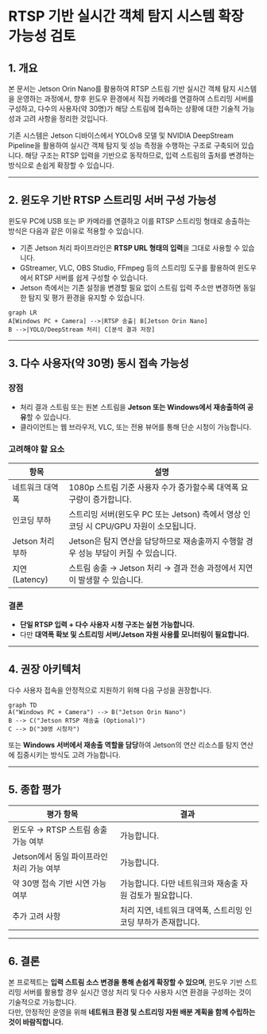 # RTSP 기반 실시간 객체 탐지 시스템 확장 가능성 검토

## 1. 개요
본 문서는 Jetson Orin Nano를 활용하여 RTSP 스트림 기반 실시간 객체 탐지 시스템을 운영하는 과정에서, 향후 윈도우 환경에서 직접 카메라를 연결하여 스트리밍 서버를 구성하고, 다수의 사용자(약 30명)가 해당 스트림에 접속하는 상황에 대한 기술적 가능성과 고려 사항을 정리한 것입니다.

기존 시스템은 Jetson 디바이스에서 YOLOv8 모델 및 NVIDIA DeepStream Pipeline을 활용하여 실시간 객체 탐지 및 성능 측정을 수행하는 구조로 구축되어 있습니다. 해당 구조는 RTSP 입력을 기반으로 동작하므로, 입력 스트림의 출처를 변경하는 방식으로 손쉽게 확장할 수 있습니다.

---

## 2. 윈도우 기반 RTSP 스트리밍 서버 구성 가능성
윈도우 PC에 USB 또는 IP 카메라를 연결하고 이를 RTSP 스트리밍 형태로 송출하는 방식은 다음과 같은 이유로 적용할 수 있습니다.

- 기존 Jetson 처리 파이프라인은 **RTSP URL 형태의 입력**을 그대로 사용할 수 있습니다.
- GStreamer, VLC, OBS Studio, FFmpeg 등의 스트리밍 도구를 활용하여 윈도우에서 RTSP 서버를 쉽게 구성할 수 있습니다.
- Jetson 측에서는 기존 설정을 변경할 필요 없이 스트림 입력 주소만 변경하면 동일한 탐지 및 평가 환경을 유지할 수 있습니다.

```mermaid
graph LR
A[Windows PC + Camera] -->|RTSP 송출| B[Jetson Orin Nano]
B -->|YOLO/DeepStream 처리| C[분석 결과 저장]
```

---

## 3. 다수 사용자(약 30명) 동시 접속 가능성

### 장점
- 처리 결과 스트림 또는 원본 스트림을 **Jetson 또는 Windows에서 재송출하여 공유**할 수 있습니다.
- 클라이언트는 웹 브라우저, VLC, 또는 전용 뷰어를 통해 단순 시청이 가능합니다.

### 고려해야 할 요소
| 항목 | 설명 |
|---|---|
| 네트워크 대역폭 | 1080p 스트림 기준 사용자 수가 증가할수록 대역폭 요구량이 증가합니다. |
| 인코딩 부하 | 스트리밍 서버(윈도우 PC 또는 Jetson) 측에서 영상 인코딩 시 CPU/GPU 자원이 소모됩니다. |
| Jetson 처리 부하 | Jetson은 탐지 연산을 담당하므로 재송출까지 수행할 경우 성능 부담이 커질 수 있습니다. |
| 지연(Latency) | 스트림 송출 → Jetson 처리 → 결과 전송 과정에서 지연이 발생할 수 있습니다. |

### 결론
- **단일 RTSP 입력 + 다수 사용자 시청 구조는 실현 가능합니다.**
- 다만 **대역폭 확보 및 스트리밍 서버/Jetson 자원 사용률 모니터링이 필요합니다.**

---

## 4. 권장 아키텍처
다수 사용자 접속을 안정적으로 지원하기 위해 다음 구성을 권장합니다.

```mermaid
graph TD
A("Windows PC + Camera") --> B("Jetson Orin Nano")
B --> C("Jetson RTSP 재송출 (Optional)")
C --> D("30명 시청자")
```

또는 **Windows 서버에서 재송출 역할을 담당**하여 Jetson의 연산 리소스를 탐지 연산에 집중시키는 방식도 고려 가능합니다.

---

## 5. 종합 평가
| 평가 항목 | 결과 |
|---|---|
| 윈도우 → RTSP 스트림 송출 가능 여부 | 가능합니다. |
| Jetson에서 동일 파이프라인 처리 가능 여부 | 가능합니다. |
| 약 30명 접속 기반 시연 가능 여부 | 가능합니다. 다만 네트워크와 재송출 자원 검토가 필요합니다. |
| 추가 고려 사항 | 처리 지연, 네트워크 대역폭, 스트리밍 인코딩 부하가 존재합니다. |

---

## 6. 결론
본 프로젝트는 **입력 스트림 소스 변경을 통해 손쉽게 확장할 수 있으며**, 윈도우 기반 스트리밍 서버를 활용할 경우 실시간 영상 처리 및 다수 사용자 시연 환경을 구성하는 것이 기술적으로 가능합니다.  
다만, 안정적인 운영을 위해 **네트워크 환경 및 스트리밍 자원 배분 계획을 함께 수립하는 것이 바람직합니다.**
